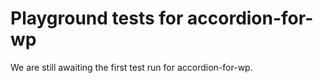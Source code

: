 # Playground tests for accordion-for-wp
We are still awaiting the first test run for accordion-for-wp.
